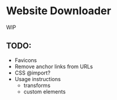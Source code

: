 # Website Downloader

WIP

## TODO:
- Favicons
- Remove anchor links from URLs
- CSS @import?
- Usage instructions
	- transforms
	- custom elements